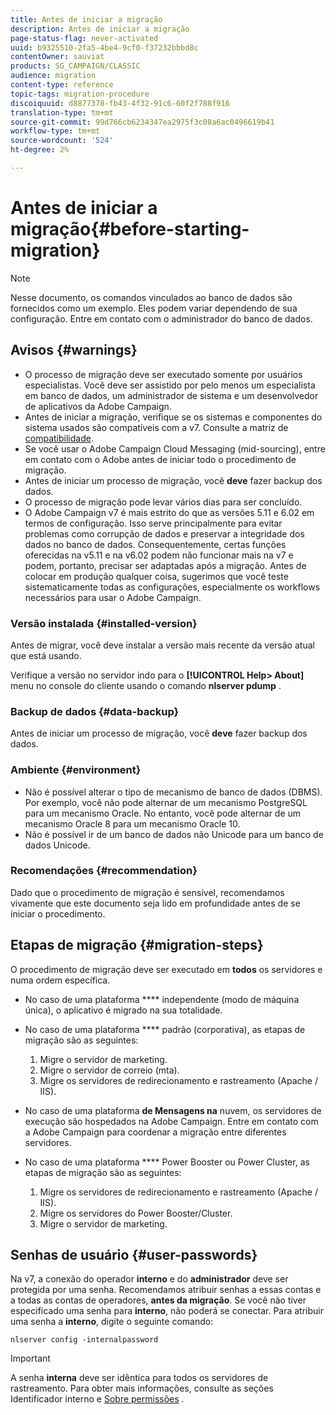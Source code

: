 ```yaml
---
title: Antes de iniciar a migração
description: Antes de iniciar a migração
page-status-flag: never-activated
uuid: b9325510-2fa5-4be4-9cf0-f37232bbbd8c
contentOwner: sauviat
products: SG_CAMPAIGN/CLASSIC
audience: migration
content-type: reference
topic-tags: migration-procedure
discoiquuid: d8877378-fb43-4f32-91c6-60f2f788f916
translation-type: tm+mt
source-git-commit: 99d766cb6234347ea2975f3c08a6ac0496619b41
workflow-type: tm+mt
source-wordcount: '524'
ht-degree: 2%

---
```



# Antes de iniciar a migração{#before-starting-migration}

>[!NOTE]
>
>Nesse documento, os comandos vinculados ao banco de dados são fornecidos como um exemplo. Eles podem variar dependendo de sua configuração. Entre em contato com o administrador do banco de dados.

## Avisos {#warnings}

* O processo de migração deve ser executado somente por usuários especialistas. Você deve ser assistido por pelo menos um especialista em banco de dados, um administrador de sistema e um desenvolvedor de aplicativos da Adobe Campaign.
* Antes de iniciar a migração, verifique se os sistemas e componentes do sistema usados são compatíveis com a v7. Consulte a matriz de [compatibilidade](../../rn/using/compatibility-matrix.md).
* Se você usar o Adobe Campaign Cloud Messaging (mid-sourcing), entre em contato com o Adobe antes de iniciar todo o procedimento de migração.
* Antes de iniciar um processo de migração, você **deve** fazer backup dos dados.
* O processo de migração pode levar vários dias para ser concluído.
* O Adobe Campaign v7 é mais estrito do que as versões 5.11 e 6.02 em termos de configuração. Isso serve principalmente para evitar problemas como corrupção de dados e preservar a integridade dos dados no banco de dados. Consequentemente, certas funções oferecidas na v5.11 e na v6.02 podem não funcionar mais na v7 e podem, portanto, precisar ser adaptadas após a migração. Antes de colocar em produção qualquer coisa, sugerimos que você teste sistematicamente todas as configurações, especialmente os workflows necessários para usar o Adobe Campaign.

### Versão instalada {#installed-version}

Antes de migrar, você deve instalar a versão mais recente da versão atual que está usando.

Verifique a versão no servidor indo para o **[!UICONTROL Help> About]** menu no console do cliente usando o comando **nlserver pdump** .

### Backup de dados {#data-backup}

Antes de iniciar um processo de migração, você **deve** fazer backup dos dados.

### Ambiente {#environment}

* Não é possível alterar o tipo de mecanismo de banco de dados (DBMS). Por exemplo, você não pode alternar de um mecanismo PostgreSQL para um mecanismo Oracle. No entanto, você pode alternar de um mecanismo Oracle 8 para um mecanismo Oracle 10.
* Não é possível ir de um banco de dados não Unicode para um banco de dados Unicode.

### Recomendações {#recommendation}

Dado que o procedimento de migração é sensível, recomendamos vivamente que este documento seja lido em profundidade antes de se iniciar o procedimento.

## Etapas de migração {#migration-steps}

O procedimento de migração deve ser executado em **todos** os servidores e numa ordem específica.

* No caso de uma plataforma **** independente (modo de máquina única), o aplicativo é migrado na sua totalidade.
* No caso de uma plataforma **** padrão (corporativa), as etapas de migração são as seguintes:

   1. Migre o servidor de marketing.
   1. Migre o servidor de correio (mta).
   1. Migre os servidores de redirecionamento e rastreamento (Apache / IIS).

* No caso de uma plataforma **de Mensagens na** nuvem, os servidores de execução são hospedados na Adobe Campaign. Entre em contato com a Adobe Campaign para coordenar a migração entre diferentes servidores.
* No caso de uma plataforma **** Power Booster ou Power Cluster, as etapas de migração são as seguintes:

   1. Migre os servidores de redirecionamento e rastreamento (Apache / IIS).
   1. Migre os servidores do Power Booster/Cluster.
   1. Migre o servidor de marketing.

## Senhas de usuário {#user-passwords}

Na v7, a conexão do operador **interno** e do **administrador** deve ser protegida por uma senha. Recomendamos atribuir senhas a essas contas e a todas as contas de operadores, **antes da migração**. Se você não tiver especificado uma senha para **interno**, não poderá se conectar. Para atribuir uma senha a **interno**, digite o seguinte comando:

```
nlserver config -internalpassword
```

>[!IMPORTANT]
>
>A senha **interna** deve ser idêntica para todos os servidores de rastreamento. Para obter mais informações, consulte as seções Identificador [](../../installation/using/campaign-server-configuration.md#internal-identifier) interno e [Sobre permissões](../../platform/using/access-management.md#about-permissions) .

